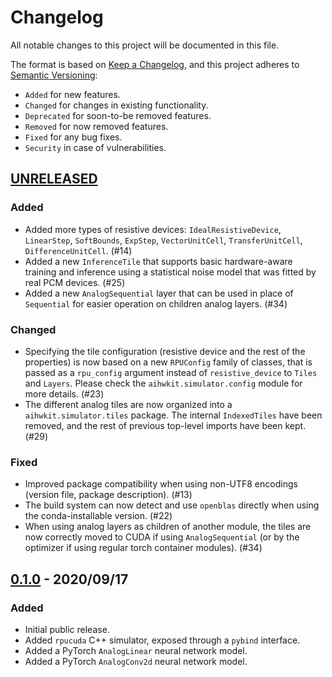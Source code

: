 # Changelog

All notable changes to this project will be documented in this file.

The format is based on [Keep a Changelog], and this project adheres to
[Semantic Versioning]:

* `Added` for new features.
* `Changed` for changes in existing functionality.
* `Deprecated` for soon-to-be removed features.
* `Removed` for now removed features.
* `Fixed` for any bug fixes.
* `Security` in case of vulnerabilities.

## [UNRELEASED]

### Added

* Added more types of resistive devices: `IdealResistiveDevice`, `LinearStep`,
  `SoftBounds`, `ExpStep`, `VectorUnitCell`, `TransferUnitCell`,
  `DifferenceUnitCell`. (\#14)
* Added a new `InferenceTile` that supports basic hardware-aware training
  and inference using a statistical noise model that was fitted by real PCM
  devices. (\#25)
* Added a new `AnalogSequential` layer that can be used in place of `Sequential`
  for easier operation on children analog layers. (\#34)

### Changed

* Specifying the tile configuration (resistive device and the rest of the
  properties) is now based on a new `RPUConfig` family of classes, that is
  passed as a `rpu_config` argument instead of `resistive_device` to `Tiles`
  and `Layers`. Please check the `aihwkit.simulator.config` module for more
  details. (\#23)
* The different analog tiles are now organized into a `aihwkit.simulator.tiles`
  package. The internal `IndexedTiles` have been removed, and the rest of
  previous top-level imports have been kept. (\#29)

### Fixed

* Improved package compatibility when using non-UTF8 encodings (version file,
  package description). (\#13) 
* The build system can now detect and use `openblas` directly when using the
  conda-installable version. (\#22)
* When using analog layers as children of another module, the tiles are now
  correctly moved to CUDA if using `AnalogSequential` (or by the optimizer if
  using regular torch container modules). (\#34)

## [0.1.0] - 2020/09/17

### Added

* Initial public release.
* Added `rpucuda` C++ simulator, exposed through a `pybind` interface.
* Added a PyTorch `AnalogLinear` neural network model.
* Added a PyTorch `AnalogConv2d` neural network model.


[UNRELEASED]: https://github.com/IBM/aihwkit/compare/v0.1.0...HEAD
[0.1.0]: https://github.com/IBM/aihwkit/releases/tag/v0.1.0

[Keep a Changelog]: https://keepachangelog.com/en/1.0.0/
[Semantic Versioning]: https://semver.org/spec/v2.0.0.html
